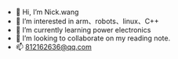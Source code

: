 - 👋 Hi, I’m Nick.wang
- 👀 I’m interested in arm、robots、linux、C++
- 🌱 I’m currently learning power electronics  
- 💞️ I’m looking to collaborate on my reading note.
- 📫 812162636@qq.com
<!---
Pvview/Pvview is a ✨ special ✨ repository because its `README.md` (this file) appears on your GitHub profile.
You can click the Preview link to take a look at your changes.
--->
